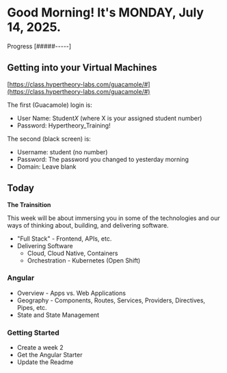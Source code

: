 # Good Morning! It's MONDAY, July 14, 2025.

Progress [#####-----]

## Getting into your Virtual Machines

[https://class.hypertheory-labs.com/guacamole/#](https://class.hypertheory-labs.com/guacamole/#)

The first (Guacamole) login is:

- User Name: Student*X* (where X is your assigned student number)
- Password: Hypertheory_Training!

The second (black screen) is:

- Username: student (no number)
- Password: The password you changed to yesterday morning
- Domain: Leave blank

## Today

**The Trainsition**

This week will be about immersing you in some of the technologies and our ways of thinking about, building, and delivering software.

- "Full Stack" - Frontend, APIs, etc.
- Delivering Software
    - Cloud, Cloud Native, Containers
    - Orchestration - Kubernetes (Open Shift)

### Angular
- Overview - Apps vs. Web Applications
- Geography - Components, Routes, Services, Providers, Directives, Pipes, etc.
- State and State Management


### Getting Started
- Create a week 2
- Get the Angular Starter
- Update the Readme